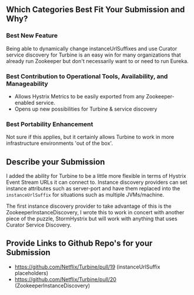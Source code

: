 ## Which Categories Best Fit Your Submission and Why?
### Best New Feature
Being able to dynamically change instanceUrlSuffixes and use Curator service discovery for Turbine is an easy win for many organizations that already run Zookeeper but don't necessarily want to or need to run Eureka.

### Best Contribution to Operational Tools, Availability, and Manageability
* Allows Hystrix Metrics to be easily exported from any Zookeeper-enabled service.
* Opens up new possibilities for Turbine & service discovery

### Best Portability Enhancement
Not sure if this applies, but it certainly allows Turbine to work in more infrastructure environments 'out of the box'.

## Describe your Submission
I added the ability for Turbine to be a little more flexible in terms of Hystrix Event Stream URLs it can connect to. Instance discovery providers can set instance attributes such as server-port and have them replaced into the `instanceUrlSuffix` for situations such as multiple JVMs/machine.

The first instance discovery provider to take advantage of this is the ZookeeperInstanceDiscovery, I wrote this to work in concert with another piece of the puzzle, StormHystrix but will work with anything that uses Curator Service Discovery.

## Provide Links to Github Repo's for your Submission
* https://github.com/Netflix/Turbine/pull/19 (instanceUrlSuffix placeholders)
* https://github.com/Netflix/Turbine/pull/20 (ZookeeperInstanceDiscovery)
